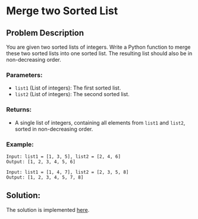 # Merge two Sorted List

## Problem Description

You are given two sorted lists of integers. Write a Python function to merge these two sorted lists into one sorted list. The resulting list should also be in non-decreasing order.

### Parameters:

* `list1` (List of integers): The first sorted list.
* `list2` (List of integers): The second sorted list.

### Returns:

* A single list of integers, containing all elements from `list1` and `list2`, sorted in non-decreasing order.

### Example:

```
Input: list1 = [1, 3, 5], list2 = [2, 4, 6]
Output: [1, 2, 3, 4, 5, 6]
```
```
Input: list1 = [1, 4, 7], list2 = [2, 3, 5, 8]
Output: [1, 2, 3, 4, 5, 7, 8]
```

## Solution:

The solution is implemented [here](./code.py).
